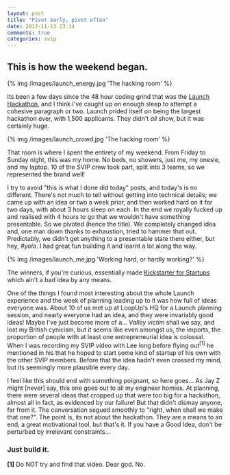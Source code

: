 ```yaml
---
layout: post
title: "Pivot early, pivot often"
date: 2013-11-13 23:14
comments: true
categories: svip
---
```


## This is how the weekend began.

{% img /images/launch_energy.jpg 'The hacking room' %}

Its been a few days since the 48 hour coding grind that was the [Launch Hackathon](http://hackathon.launch.co), and I think I've caught up on enough sleep to attempt a cohesive paragraph or two. Launch prided itself on being the largest hackathon ever, with 1,500 applicants. They didn't *all* show, but it was certainly huge.

<!-- more -->

{% img /images/launch_crowd.jpg 'The hacking room' %}

That room is where I spent the entirety of my weekend. From Friday to Sunday night, this was my home. No beds, no showers, just me, my onesie, and my laptop. 10 of the SVIP crew took part, split into 3 teams, so we represented the brand well!

I try to avoid "this is what I done did today" posts, and today's is no different. There's not much to tell without getting into technical details; we came up with an idea or two a week prior, and then worked hard on it for two days, with about 3 hours sleep on each. In the end we royally fucked up and realised with 4 hours to go that we wouldn't have something presentable. So we pivoted (hence the title). We completely changed idea and, one man down thanks to exhaustion, tried to hammer that out. Predictably, we didn't get anything to a presentable state there either, but hey, *#yolo*. I had great fun building it and learnt a lot along the way.

{% img /images/launch_me.jpg 'Working hard, or hardly working?' %}

The winners, if you're curious, essentially made [Kickstarter for Startups](http://www.ramen.is) which ain't a bad idea by any means.

One of the things I found most interesting about the whole Launch experience and the week of planning leading up to it was how full of ideas everyone was. About 10 of us met up at LoopUp's HQ for a Launch planning session, and nearly everyone had an idea, and they were invariably good ideas! Maybe I've just become more of a... *Valley victim* shall we say, and lost my British cynicism, but it seems like even amongst us, the imports, the proportion of people with at least one entrepreneurial idea is colossal. When I was recording my SVIP video with Lee long before flying out<sup>[1]</sup> he mentioned in his that he hoped to start some kind of startup of his own with the other SVIP members. Before that the idea hadn't even crossed my mind, but its seemingly more plausible every day.

I feel like this should end with something poignant, so here goes... As Jay Z might [never] say, this one goes out to all my engineer homies. At planning, there were several ideas that cropped up that were too big for a hackathon, almost all in fact, as evidenced by our failure! But that didn't dismay anyone, far from it. The conversation segued smoothly to "right, when shall we make that one?". The point is, its not about the hackathon. They are a means to an end, a great motivational tool, but that's it. If you have a Good Idea, don't be perturbed by irrelevant constraints...

### Just build it.


**[1]** Do NOT try and find that video. Dear god. No.